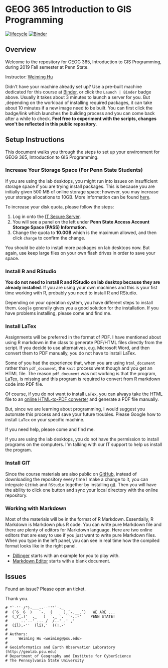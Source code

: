 # GEOG 365 Introduction to GIS Programming

[![lifecycle](https://img.shields.io/badge/lifecycle-experimental-orange.svg)](https://www.tidyverse.org/lifecycle/#experimental)
[![Binder](https://mybinder.org/badge_logo.svg)](https://mybinder.org/v2/gh/Weiming-Hu/PSU-2019FALL-GEOG365-GISIntroR/master)

## Overview

Welcome to the repository for GEOG 365, Introduction to GIS Programming, during 2019 Fall semester at Penn State.

Instructor: [Weiming Hu](https://weiming-hu.github.io/)

Didn't have your machine already set up? Use a pre-built machine dedicated for this course at [Binder](https://mybinder.org/v2/gh/Weiming-Hu/PSU-2019FALL-GEOG365-GISIntroR/master), or click the `Launch | Binder` badge above. Usually it takes about 3 minutes to launch a server for you. But ,depending on the workload of installing required packages, it can take about 10 minutes if a new image need to be built. You can first click the badge/link which launches the building process and you can come back after a while to check. **Feel free to experiment with the scripts, changes won't be reflected in this public repository**.  

## Setup Instructions

This document walks you through the steps to set up your environment for GEOG 365, Introduction to GIS Programming.

### Increase Your Storage Space (For Penn State Students)

If you are using the lab desktops, you might run into issues on insufficient storage space if you are trying install packages. This is because you are initially given 500 MB of online storage space; however, you may increase your storage allocations to 10GB. More information can be found [here](https://sites.comm.psu.edu/itsupport/pass-space-u-drive/).

To increase your disk quota, please follow the steps:

1. Log in onto the [IT Secure Server](https://sites.comm.psu.edu/itsupport/pass-space-u-drive/).
2. You will see a panel on the left under **Penn State Access Account Storage Space (PASS) Information**.
3. Change the quota to **10.0GB** which is the maximum allowed, and then click `change` to confirm the change.

You should be able to install more packages on lab desktops now. But again, use keep large files on your own flash drives in order to save your space.

### Install R and RStudio

**You do not need to install R and RStudio on lab desktop because they are already installed**. If you are using your own machines and this is your fist time working with R, probably you need to install R and RStudio.

Depending on your operation system, you have different steps to install them. `Google` generally gives you a good solution for the installation. If you have problems installing, please come and find me.

### Install LaTex

Assignments will be preferred in the format of PDF. I have mentioned about using R markdown in the class to generate PDF/HTML files directly from the script. If you decide to use alternatives, e.g. Microsoft Word, and then convert them to PDF manually, you do not have to install LaTex.

Some of you had the experience that, when you are using `html_document` rather than `pdf_document`, the `knit` process went though and you get an HTML file. The reason `pdf_document` was not working is that the program, [LaTex](https://www.latex-project.org/), is missing and this program is required to convert from R markdown code into PDF file.

Of course, if you do not want to install `LaTex`, you can always take the HTML file to an [online HTML-to-PDF converter](https://html2pdf.com/) and generate a PDF file manually.

But, since we are learning about programming, I would suggest you automate this process and save your future troubles. Please Google how to install `LaTex` on your specific machine.

If you need help, please come and find me.

If you are using the lab desktops, you do not have the permission to install programs on the computers. I'm talking with our IT support to help us install the program.

### Install GIT

Since the course materials are also public on [GitHub](https://github.com/Weiming-Hu/PSU-2019FALL-GEOG365-GISIntroR), instead of downloading the repository every time I make a change to it, you can integrate `GitHub` and `RStudio` together by installing [git](https://git-scm.com/). Then you will have the ability to click one button and sync your local directory with the online repository.

### Working with Markdown

Most of the materials will be in the format of R Markdown. Essentially, R Markdown is Markdown plus R code. You can write pure Markdown file and there are plenty of editors for Markdown language. Here are two online editors that are easy to use if you just want to write pure Markdown files. When you type in the left panel, you can see in real time how the compiled format looks like in the right panel.

- [Dillinger](https://dillinger.io/) starts with an example for you to play with.
- [Markdown Editor](https://jbt.github.io/markdown-editor/) starts with a blank document.

## Issues

Found an issue? Please open an ticket.

Thank you.

```
# "`-''-/").___..--''"`-._
#  (`6_ 6  )   `-.  (     ).`-.__.`)   WE ARE ...
#  (_Y_.)'  ._   )  `._ `. ``-..-'    PENN STATE!
#    _ ..`--'_..-_/  /--'_.' ,'
#  (il),-''  (li),'  ((!.-'
# 
# Authors: 
#     Weiming Hu <weiming@psu.edu>
#
# Geoinformatics and Earth Observation Laboratory (http://geolab.psu.edu)
# Department of Geography and Institute for CyberScience
# The Pennsylvania State University
```
